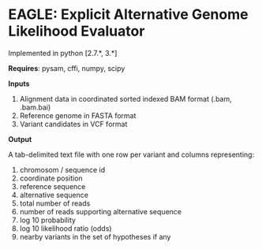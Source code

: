 # EAGLE: Explicit Alternative Genome Likelihood Evaluator

Implemented in python [2\.7\.\*, 3\.\*]

**Requires**: pysam, cffi, numpy, scipy

**Inputs**

1. Alignment data in coordinated sorted indexed BAM format (.bam, .bam.bai)
2. Reference genome in FASTA format
3. Variant candidates in VCF format

**Output**

A tab-delimited text file with one row per variant and columns representing:

1. chromosom / sequence id
2. coordinate position
3. reference sequence
4. alternative sequence
5. total number of reads
6. number of reads supporting alternative sequence
7. log 10 probability
8. log 10 likelihood ratio (odds)
9. nearby variants in the set of hypotheses if any

